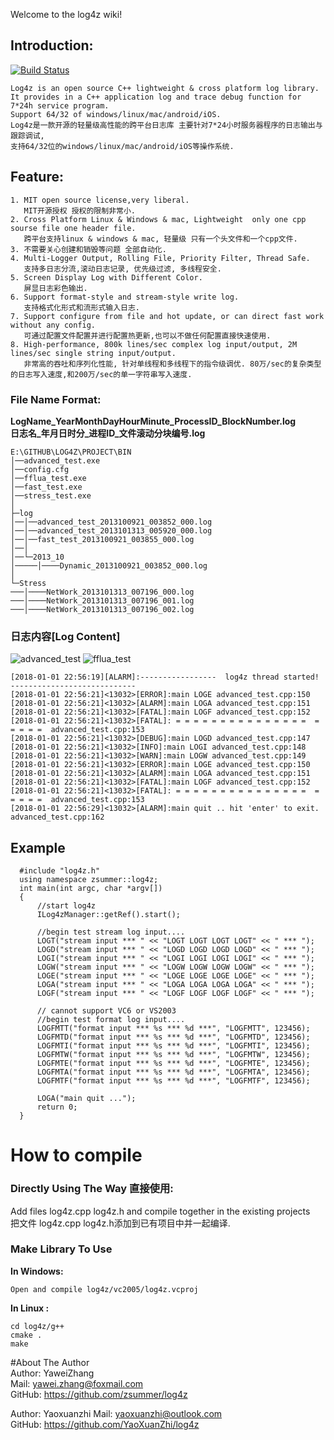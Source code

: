 Welcome to the log4z wiki!  
## Introduction:  
[![Build Status](https://travis-ci.org/zsummer/log4z.svg?branch=master)](https://travis-ci.org/zsummer/log4z)
```
Log4z is an open source C++ lightweight & cross platform log library.   
It provides in a C++ application log and trace debug function for 7*24h service program.  
Support 64/32 of windows/linux/mac/android/iOS.   
Log4z是一款开源的轻量级高性能的跨平台日志库 主要针对7*24小时服务器程序的日志输出与跟踪调试,   
支持64/32位的windows/linux/mac/android/iOS等操作系统.  
```
## Feature:  
```
1. MIT open source license,very liberal.  
   MIT开源授权 授权的限制非常小.  
2. Cross Platform Linux & Windows & mac, Lightweight  only one cpp sourse file one header file.  
   跨平台支持linux & windows & mac, 轻量级 只有一个头文件和一个cpp文件.  
3. 不需要关心创建和销毁等问题 全部自动化.  
4. Multi-Logger Output, Rolling File, Priority Filter, Thread Safe.  
   支持多日志分流,滚动日志记录, 优先级过滤, 多线程安全.
5. Screen Display Log with Different Color.  
   屏显日志彩色输出.  
6. Support format-style and stream-style write log.  
   支持格式化形式和流形式输入日志.    
7. Support configure from file and hot update, or can direct fast work without any config.  
   可通过配置文件配置并进行配置热更新,也可以不做任何配置直接快速使用.   
8. High-performance, 800k lines/sec complex log input/output, 2M lines/sec single string input/output.  
   非常高的吞吐和序列化性能, 针对单线程和多线程下的指令级调优. 80万/sec的复杂类型的日志写入速度,和200万/sec的单一字符串写入速度.    

```
### File Name Format:   
**LogName_YearMonthDayHourMinute_ProcessID_BlockNumber.log**  
**日志名_年月日时分_进程ID_文件滚动分块编号.log**  
  
```   
E:\GITHUB\LOG4Z\PROJECT\BIN  
│──advanced_test.exe  
│──config.cfg  
│──fflua_test.exe  
│──fast_test.exe  
│──stress_test.exe  
│  
├─log  
│──│──advanced_test_2013100921_003852_000.log  
│──│──advanced_test_2013101313_005920_000.log    
│──│──fast_test_2013100921_003855_000.log  
│──│  
│──└─2013_10  
│─────│────Dynamic_2013100921_003852_000.log  
│  
└─Stress  
───│────NetWork_2013101313_007196_000.log  
───│────NetWork_2013101313_007196_001.log  
───│────NetWork_2013101313_007196_002.log  
```  
### 日志内容[Log Content]  
![advanced_test](https://github.com/YaoXuanZhi/log4z/advanced_test.png)
![fflua_test](https://github.com/YaoXuanZhi/log4z/fflua_test.gif)

```
[2018-01-01 22:56:19][ALARM]:-----------------  log4z thread started!   ----------------------------
[2018-01-01 22:56:21]<13032>[ERROR]:main LOGE advanced_test.cpp:150
[2018-01-01 22:56:21]<13032>[ALARM]:main LOGA advanced_test.cpp:151
[2018-01-01 22:56:21]<13032>[FATAL]:main LOGF advanced_test.cpp:152
[2018-01-01 22:56:21]<13032>[FATAL]: = = = = = = = = = = = = = = =  = = = = =  advanced_test.cpp:153
[2018-01-01 22:56:21]<13032>[DEBUG]:main LOGD advanced_test.cpp:147
[2018-01-01 22:56:21]<13032>[INFO]:main LOGI advanced_test.cpp:148
[2018-01-01 22:56:21]<13032>[WARN]:main LOGW advanced_test.cpp:149
[2018-01-01 22:56:21]<13032>[ERROR]:main LOGE advanced_test.cpp:150
[2018-01-01 22:56:21]<13032>[ALARM]:main LOGA advanced_test.cpp:151
[2018-01-01 22:56:21]<13032>[FATAL]:main LOGF advanced_test.cpp:152
[2018-01-01 22:56:21]<13032>[FATAL]: = = = = = = = = = = = = = = =  = = = = =  advanced_test.cpp:153
[2018-01-01 22:56:29]<13032>[ALARM]:main quit .. hit 'enter' to exit. advanced_test.cpp:162
```
## Example  
```  
  #include "log4z.h"  
  using namespace zsummer::log4z;  
  int main(int argc, char *argv[])  
  {  
      //start log4z  
      ILog4zManager::getRef().start();  
      
      //begin test stream log input....  
      LOGT("stream input *** " << "LOGT LOGT LOGT LOGT" << " *** ");  
      LOGD("stream input *** " << "LOGD LOGD LOGD LOGD" << " *** ");  
      LOGI("stream input *** " << "LOGI LOGI LOGI LOGI" << " *** ");  
      LOGW("stream input *** " << "LOGW LOGW LOGW LOGW" << " *** ");  
      LOGE("stream input *** " << "LOGE LOGE LOGE LOGE" << " *** ");  
      LOGA("stream input *** " << "LOGA LOGA LOGA LOGA" << " *** ");  
      LOGF("stream input *** " << "LOGF LOGF LOGF LOGF" << " *** ");  
  
      // cannot support VC6 or VS2003  
      //begin test format log input....  
      LOGFMTT("format input *** %s *** %d ***", "LOGFMTT", 123456);  
      LOGFMTD("format input *** %s *** %d ***", "LOGFMTD", 123456);  
      LOGFMTI("format input *** %s *** %d ***", "LOGFMTI", 123456);  
      LOGFMTW("format input *** %s *** %d ***", "LOGFMTW", 123456);  
      LOGFMTE("format input *** %s *** %d ***", "LOGFMTE", 123456);  
      LOGFMTA("format input *** %s *** %d ***", "LOGFMTA", 123456);  
      LOGFMTF("format input *** %s *** %d ***", "LOGFMTF", 123456);  
  
      LOGA("main quit ...");  
      return 0;  
  }  
```  

# How to compile  
### Directly Using The Way 直接使用:    
Add files log4z.cpp log4z.h and compile together in the existing projects  
把文件 log4z.cpp log4z.h添加到已有项目中并一起编译.  
### Make Library To Use   
**In Windows:**  
```
Open and compile log4z/vc2005/log4z.vcproj
```  
**In Linux :**   
```
cd log4z/g++   
cmake .   
make   
```  
#About The Author  
Author: YaweiZhang  
Mail: yawei.zhang@foxmail.com  
GitHub: https://github.com/zsummer/log4z  

Author: Yaoxuanzhi 
Mail: yaoxuanzhi@outlook.com  
GitHub: https://github.com/YaoXuanZhi/log4z
